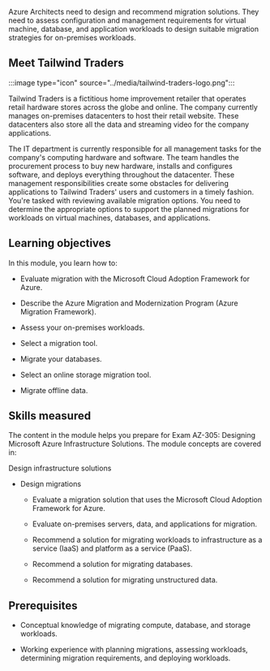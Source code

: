 Azure Architects need to design and recommend migration solutions. They need to assess configuration and management requirements for virtual machine, database, and application workloads to design suitable migration strategies for on-premises workloads.

## Meet Tailwind Traders

:::image type="icon" source="../media/tailwind-traders-logo.png":::

Tailwind Traders is a fictitious home improvement retailer that operates retail hardware stores across the globe and online. The company currently manages on-premises datacenters to host their retail website. These datacenters also store all the data and streaming video for the company applications.

The IT department is currently responsible for all management tasks for the company's computing hardware and software. The team handles the procurement process to buy new hardware, installs and configures software, and deploys everything throughout the datacenter. These management responsibilities create some obstacles for delivering applications to Tailwind Traders' users and customers in a timely fashion. You're tasked with reviewing available migration options. You need to determine the appropriate options to support the planned migrations for workloads on virtual machines, databases, and applications.

## Learning objectives

In this module, you learn how to:

- Evaluate migration with the Microsoft Cloud Adoption Framework for Azure.

- Describe the Azure Migration and Modernization Program (Azure Migration Framework).

- Assess your on-premises workloads.

- Select a migration tool.

- Migrate your databases.

- Select an online storage migration tool.

- Migrate offline data.

## Skills measured 

The content in the module helps you prepare for Exam AZ-305: Designing Microsoft Azure Infrastructure Solutions. The module concepts are covered in:

Design infrastructure solutions

- Design migrations

    - Evaluate a migration solution that uses the Microsoft Cloud Adoption Framework for Azure.

    - Evaluate on-premises servers, data, and applications for migration.

    - Recommend a solution for migrating workloads to infrastructure as a service (IaaS) and platform as a service (PaaS).

    - Recommend a solution for migrating databases.

    - Recommend a solution for migrating unstructured data.

## Prerequisites

- Conceptual knowledge of migrating compute, database, and storage workloads.

- Working experience with planning migrations, assessing workloads, determining migration requirements, and deploying workloads.